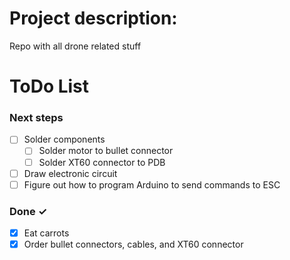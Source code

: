 # Project description:
Repo with all drone related stuff

# ToDo List

### Next steps

- [ ] Solder components
  - [ ] Solder motor to bullet connector  
  - [ ] Solder XT60 connector to PDB  
- [ ] Draw electronic circuit
- [ ] Figure out how to program Arduino to send commands to ESC

### Done ✓

- [x] Eat carrots
- [x] Order bullet connectors, cables, and XT60 connector

